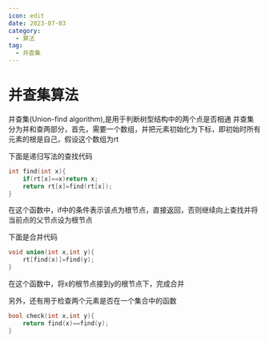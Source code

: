 ```yaml
---
icon: edit
date: 2023-07-03
category:
  - 算法
tag:
  - 并查集
---
```

# 并查集算法
并查集(Union-find algorithm),是用于判断树型结构中的两个点是否相通
并查集分为并和查两部分，首先，需要一个数组，并把元素初始化为下标，即初始时所有元素的根是自己，假设这个数组为rt

下面是递归写法的查找代码
```cpp
int find(int x){
    if(rt[x]==x)return x;
    return rt[x]=find(rt[x]); 
}
```
在这个函数中，if中的条件表示该点为根节点，直接返回，否则继续向上查找并将当前点的父节点设为根节点

下面是合并代码
```cpp
void union(int x,int y){
    rt[find(x)]=find(y);
}
```
在这个函数中，将x的根节点接到y的根节点下，完成合并

另外，还有用于检查两个元素是否在一个集合中的函数
```cpp
bool check(int x,int y){
    return find(x)==find(y);
}
```
